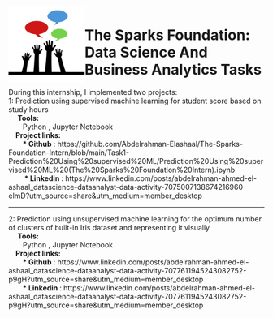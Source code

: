 <img src='./Task1-Prediction Using supervised ML/logo_small.png' align='left' width="150" height="150" /> 
<h1> The Sparks Foundation: Data Science And Business Analytics Tasks </h1>
During this internship, I implemented two projects:
  <br> 1: Prediction using supervised machine learning for student score based on study hours
  <br>&emsp; <b>Tools:</b>
  <br>&emsp;&emsp;Python , Jupyter Notebook
    <br>&emsp;<b>Project links:</b>
      <br>&emsp;&emsp;<b>* Github </b>: https://github.com/Abdelrahman-Elashaal/The-Sparks-Foundation-Intern/blob/main/Task1-Prediction%20Using%20supervised%20ML/Prediction%20Using%20supervised%20ML%20(The%20Sparks%20Foundation%20Intern).ipynb
    <br> &emsp;&emsp;<b> * Linkedin </b>: https://www.linkedin.com/posts/abdelrahman-ahmed-el-ashaal_datascience-dataanalyst-data-activity-7075007138674216960-elmD?utm_source=share&utm_medium=member_desktop
<hr> 2: Prediction using unsupervised machine learning for the optimum number of clusters of built-in Iris dataset and representing it visually
<br>&emsp; <b>Tools:</b>
  <br>&emsp;&emsp;Python , Jupyter Notebook
    <br>&emsp;<b>Project links:</b>
      <br> &emsp;&emsp;<b>* Github </b>: https://www.linkedin.com/posts/abdelrahman-ahmed-el-ashaal_datascience-dataanalyst-data-activity-7077611945243082752-p9gH?utm_source=share&utm_medium=member_desktop
      <br> &emsp;&emsp;<b>* Linkedin </b>: https://www.linkedin.com/posts/abdelrahman-ahmed-el-ashaal_datascience-dataanalyst-data-activity-7077611945243082752-p9gH?utm_source=share&utm_medium=member_desktop
